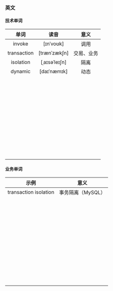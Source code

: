 ### 英文

#### 技术单词

|    单词     |     读音      |    意义    |
| :---------: | :-----------: | :--------: |
|   invoke    |   [ɪnˈvoʊk]   |    调用    |
| transaction | [trænˈzækʃn]  | 交易、业务 |
|  isolation  | [ˌaɪsəˈleɪʃn] |    隔离    |
|   dynamic   |  [daɪˈnæmɪk]  |    动态    |
|             |               |            |
|             |               |            |
|             |               |            |
|             |               |            |
|             |               |            |
|             |               |            |
|             |               |            |
|             |               |            |
|             |               |            |
|             |               |            |
|             |               |            |
|             |               |            |
|             |               |            |
|             |               |            |
|             |               |            |
|             |               |            |
|             |               |            |
|             |               |            |
|             |               |            |
|             |               |            |
|             |               |            |
|             |               |            |
|             |               |            |
|             |               |            |
|             |               |            |
|             |               |            |
|             |               |            |
|             |               |            |
|             |               |            |
|             |               |            |
|             |               |            |
|             |               |            |
|             |               |            |
|             |               |            |
|             |               |            |
|             |               |            |
|             |               |            |
|             |               |            |
|             |               |            |
|             |               |            |
|             |               |            |
|             |               |            |
|             |               |            |
|             |               |            |
|             |               |            |

#### 业务单词

|         示例          |       意义        |
| :-------------------: | :---------------: |
| transaction isolation | 事务隔离（MySQL） |
|                       |                   |
|                       |                   |
|                       |                   |
|                       |                   |
|                       |                   |
|                       |                   |
|                       |                   |
|                       |                   |
|                       |                   |
|                       |                   |
|                       |                   |
|                       |                   |
|                       |                   |
|                       |                   |
|                       |                   |
|                       |                   |
|                       |                   |
|                       |                   |
|                       |                   |
|                       |                   |
|                       |                   |
|                       |                   |
|                       |                   |
|                       |                   |
|                       |                   |
|                       |                   |
|                       |                   |
|                       |                   |
|                       |                   |
|                       |                   |
|                       |                   |
|                       |                   |
|                       |                   |
|                       |                   |
|                       |                   |
|                       |                   |
|                       |                   |
|                       |                   |
|                       |                   |
|                       |                   |
|                       |                   |
|                       |                   |
|                       |                   |
|                       |                   |
|                       |                   |
|                       |                   |
|                       |                   |
|                       |                   |

